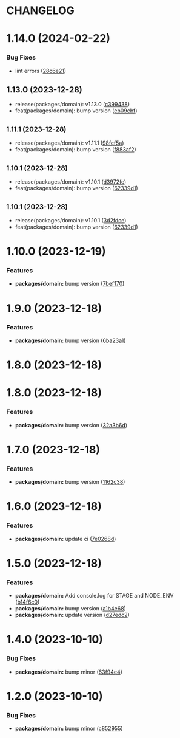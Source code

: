 # CHANGELOG

# 1.14.0 (2024-02-22)


### Bug Fixes

* lint errors ([28c6e21](https://github.mpi-internal.com/scmspain/frontend-all--pet-project-ts/commit/28c6e211b4f539bd9839237c5df6f443c285fa61))



## 1.13.0 (2023-12-28)

* release(packages/domain): v1.13.0 ([c399438](https://github.mpi-internal.com/scmspain/frontend-all--pet-project-ts/commit/c399438))
* feat(packages/domain): bump version ([eb09cbf](https://github.mpi-internal.com/scmspain/frontend-all--pet-project-ts/commit/eb09cbf))



## <small>1.11.1 (2023-12-28)</small>

* release(packages/domain): v1.11.1 ([98fcf5a](https://github.mpi-internal.com/scmspain/frontend-all--pet-project-ts/commit/98fcf5a))
* feat(packages/domain): bump version ([f883af2](https://github.mpi-internal.com/scmspain/frontend-all--pet-project-ts/commit/f883af2))



## <small>1.10.1 (2023-12-28)</small>

* release(packages/domain): v1.10.1 ([d3972fc](https://github.mpi-internal.com/scmspain/frontend-all--pet-project-ts/commit/d3972fc))
* feat(packages/domain): bump version ([62339d1](https://github.mpi-internal.com/scmspain/frontend-all--pet-project-ts/commit/62339d1))



## <small>1.10.1 (2023-12-28)</small>

* release(packages/domain): v1.10.1 ([3d2fdce](https://github.mpi-internal.com/scmspain/frontend-all--pet-project-ts/commit/3d2fdce))
* feat(packages/domain): bump version ([62339d1](https://github.mpi-internal.com/scmspain/frontend-all--pet-project-ts/commit/62339d1))



# 1.10.0 (2023-12-19)


### Features

* **packages/domain:** bump version ([7bef170](https://github.mpi-internal.com/scmspain/frontend-all--pet-project-ts/commit/7bef170b46844cbb6c5c0d8ec2f9e69683c59559))



# 1.9.0 (2023-12-18)


### Features

* **packages/domain:** bump version ([6ba23a1](https://github.mpi-internal.com/scmspain/frontend-all--pet-project-ts/commit/6ba23a12e8fcde88bc9133c6f38595aff8470dbc))



# 1.8.0 (2023-12-18)



# 1.8.0 (2023-12-18)


### Features

* **packages/domain:** bump version ([32a3b6d](https://github.mpi-internal.com/scmspain/frontend-all--pet-project-ts/commit/32a3b6d611f5a78a00b3a1a92e9e86d197232faf))



# 1.7.0 (2023-12-18)


### Features

* **packages/domain:** bump version ([1162c38](https://github.mpi-internal.com/scmspain/frontend-all--pet-project-ts/commit/1162c383977c3ad37be2b119f4f8e7a850c31df0))



# 1.6.0 (2023-12-18)


### Features

* **packages/domain:** update ci ([7e0268d](https://github.mpi-internal.com/scmspain/frontend-all--pet-project-ts/commit/7e0268d3eb9ec03777608428782998f7958ec318))



# 1.5.0 (2023-12-18)


### Features

* **packages/domain:** Add console.log for STAGE and NODE_ENV ([b14f6c0](https://github.mpi-internal.com/scmspain/frontend-all--pet-project-ts/commit/b14f6c0da87a2639f1182126766ca09b94257d11))
* **packages/domain:** bump version ([a1b4e68](https://github.mpi-internal.com/scmspain/frontend-all--pet-project-ts/commit/a1b4e684f43e77d0269463587253a038e6884a03))
* **packages/domain:** update version ([d27edc2](https://github.mpi-internal.com/scmspain/frontend-all--pet-project-ts/commit/d27edc2fd4f72642614696a4331a60ff7a3cc660))



# 1.4.0 (2023-10-10)


### Bug Fixes

* **packages/domain:** bump minor ([63f94e4](https://github.mpi-internal.com/scmspain/frontend-all--pet-project-ts/commit/63f94e4a873f4316ddf1ff7d471b8bd32a79c855))



# 1.2.0 (2023-10-10)


### Bug Fixes

* **packages/domain:** bump minor ([c852955](https://github.mpi-internal.com/scmspain/frontend-all--pet-project-ts/commit/c8529550bb975cfc96b204b8d99c90d593087838))